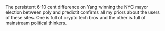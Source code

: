 The persistent 6-10 cent difference on Yang winning the NYC mayor election between poly and predictit confirms all my priors about the users of these sites. One is full of crypto tech bros and the other is full of mainstream political thinkers.


